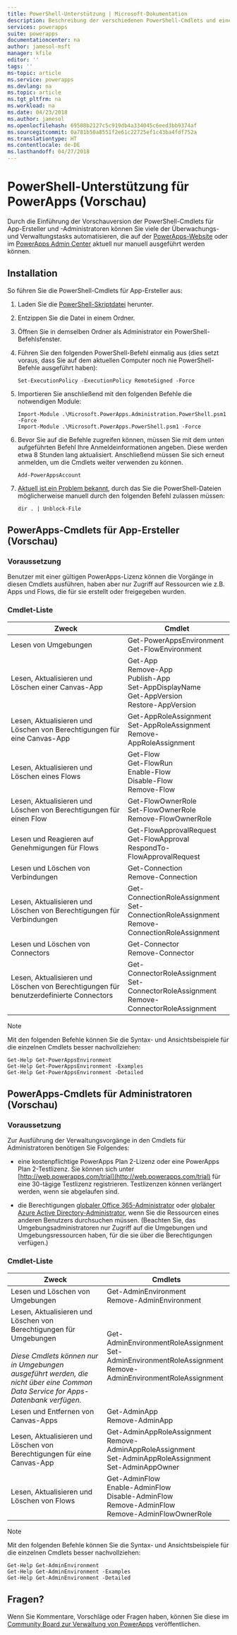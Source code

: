 ```yaml
---
title: PowerShell-Unterstützung | Microsoft-Dokumentation
description: Beschreibung der verschiedenen PowerShell-Cmdlets und eine Schritt-für-Schritt-Anleitung zu deren Installation und Ausführung
services: powerapps
suite: powerapps
documentationcenter: na
author: jamesol-msft
manager: kfile
editor: ''
tags: ''
ms-topic: article
ms.service: powerapps
ms.devlang: na
ms.topic: article
ms.tgt_pltfrm: na
ms.workload: na
ms.date: 04/23/2018
ms.author: jamesol
ms.openlocfilehash: 69508b2127c5c919db4a334045c6eed3bb9374af
ms.sourcegitcommit: 0a781b50a8551f2e61c22725ef1c43ba4fdf752a
ms.translationtype: HT
ms.contentlocale: de-DE
ms.lasthandoff: 04/27/2018
---
```

# <a name="powershell-support-for-powerapps-preview"></a>PowerShell-Unterstützung für PowerApps (Vorschau)
Durch die Einführung der Vorschauversion der PowerShell-Cmdlets für App-Ersteller und -Administratoren können Sie viele der Überwachungs- und Verwaltungstasks automatisieren, die auf der [PowerApps-Website](https://web.powerapps.com) oder im [ PowerApps Admin Center](https://admin.powerapps.com) aktuell nur manuell ausgeführt werden können.

## <a name="installation"></a>Installation
So führen Sie die PowerShell-Cmdlets für App-Ersteller aus:

1. Laden Sie die [PowerShell-Skriptdatei](https://go.microsoft.com/fwlink/?linkid=872358) herunter.

2. Entzippen Sie die Datei in einem Ordner.

3. Öffnen Sie in demselben Ordner als Administrator ein PowerShell-Befehlsfenster.

4. Führen Sie den folgenden PowerShell-Befehl einmalig aus (dies setzt voraus, dass Sie auf dem aktuellen Computer noch nie PowerShell-Befehle ausgeführt haben):

    ```
    Set-ExecutionPolicy -ExecutionPolicy RemoteSigned -Force
    ```

5. Importieren Sie anschließend mit den folgenden Befehle die notwendigen Module:

    ```
    Import-Module .\Microsoft.PowerApps.Administration.PowerShell.psm1 -Force
    Import-Module .\Microsoft.PowerApps.PowerShell.psm1 -Force
    ```

6. Bevor Sie auf die Befehle zugreifen können, müssen Sie mit dem unten aufgeführten Befehl Ihre Anmeldeinformationen angeben. Diese werden etwa 8 Stunden lang aktualisiert. Anschließend müssen Sie sich erneut anmelden, um die Cmdlets weiter verwenden zu können.

    ```
    Add-PowerAppsAccount
    ```

7.  [Aktuell ist ein Problem bekannt](https://powerusers.microsoft.com/t5/Administering-PowerApps/Getting-errors-when-I-try-to-import-the-preview-powerapps/td-p/109036), durch das Sie die PowerShell-Dateien möglicherweise manuell durch den folgenden Befehl zulassen müssen:

    ```
    dir . | Unblock-File
    ```

## <a name="powerapps-cmdlets-for-app-makers-preview"></a>PowerApps-Cmdlets für App-Ersteller (Vorschau)

### <a name="prerequisite"></a>Voraussetzung
Benutzer mit einer gültigen PowerApps-Lizenz können die Vorgänge in diesen Cmdlets ausführen, haben aber nur Zugriff auf Ressourcen wie z.B. Apps und Flows, die für sie erstellt oder freigegeben wurden.

### <a name="cmdlet-list"></a>Cmdlet-Liste
| Zweck | Cmdlet |
| --- | --- |
| Lesen von Umgebungen | Get-PowerAppsEnvironment <br> Get-FlowEnvironment
| Lesen, Aktualisieren und Löschen einer Canvas-App | Get-App <br> Remove-App <br> Publish-App <br> Set-AppDisplayName <br> Get-AppVersion <br> Restore-AppVersion
| Lesen, Aktualisieren und Löschen von Berechtigungen für eine Canvas-App | Get-AppRoleAssignment <br> Set-AppRoleAssignment <br> Remove-AppRoleAssignment
| Lesen, Aktualisieren und Löschen eines Flows | Get-Flow <br> Get-FlowRun <br> Enable-Flow <br> Disable-Flow <br> Remove-Flow
| Lesen, Aktualisieren und Löschen von Berechtigungen für einen Flow | Get-FlowOwnerRole <br> Set-FlowOwnerRole <br> Remove-FlowOwnerRole
| Lesen und Reagieren auf Genehmigungen für Flows | Get-FlowApprovalRequest <br> Get-FlowApproval <br> RespondTo-FlowApprovalRequest
| Lesen und Löschen von Verbindungen | Get-Connection <br> Remove-Connection
| Lesen, Aktualisieren und Löschen von Berechtigungen für Verbindungen | Get-ConnectionRoleAssignment <br> Set-ConnectionRoleAssignment <br> Remove-ConnectionRoleAssignment
| Lesen und Löschen von Connectors | Get-Connector <br> Remove-Connector
| Lesen, Aktualisieren und Löschen von Berechtigungen für benutzerdefinierte Connectors | Get-ConnectorRoleAssignment <br> Set-ConnectorRoleAssignment <br> Remove-ConnectorRoleAssignment

> [!NOTE]
> Mit den folgenden Befehle können Sie die Syntax- und Ansichtsbeispiele für die einzelnen Cmdlets besser nachvollziehen:
>```
>Get-Help Get-PowerAppsEnvironment
>Get-Help Get-PowerAppsEnvironment -Examples
>Get-Help Get-PowerAppsEnvironment -Detailed
>```

## <a name="powerapps-cmdlets-for-administrators-preview"></a>PowerApps-Cmdlets für Administratoren (Vorschau)

### <a name="prerequisite"></a>Voraussetzung
Zur Ausführung der Verwaltungsvorgänge in den Cmdlets für Administratoren benötigen Sie Folgendes:

* eine kostenpflichtige PowerApps Plan 2-Lizenz oder eine PowerApps Plan 2-Testlizenz. Sie können sich unter [http://web.powerapps.com/trial](http://web.powerapps.com/trial) für eine 30-tägige Testlizenz registrieren. Testlizenzen können verlängert werden, wenn sie abgelaufen sind.

* die Berechtigungen [globaler Office 365-Administrator](https://support.office.com/article/assign-admin-roles-in-office-365-for-business-eac4d046-1afd-4f1a-85fc-8219c79e1504) oder [globaler Azure Active Directory-Administrator](https://docs.microsoft.com/azure/active-directory/active-directory-assign-admin-roles-azure-portal), wenn Sie die Ressourcen eines anderen Benutzers durchsuchen müssen. (Beachten Sie, das Umgebungsadministratoren nur Zugriff auf die Umgebungen und Umgebungsressourcen haben, für die sie über die Berechtigungen verfügen.)

### <a name="cmdlet-list"></a>Cmdlet-Liste
| Zweck | Cmdlets
| --- | ---
| Lesen und Löschen von Umgebungen | Get-AdminEnvironment <br> Remove-AdminEnvironment
| Lesen, Aktualisieren und Löschen von Berechtigungen für Umgebungen <br><br> *Diese Cmdlets können nur in Umgebungen ausgeführt werden, die nicht über eine Common Data Service for Apps-Datenbank verfügen.* | Get-AdminEnvironmentRoleAssignment <br> Set-AdminEnvironmentRoleAssignment <br> Remove-AdminEnvironmentRoleAssignment
| Lesen und Entfernen von Canvas-Apps | Get-AdminApp <br> Remove-AdminApp
| Lesen, Aktualisieren und Löschen von Berechtigungen für eine Canvas-App | Get-AdminAppRoleAssignment <br> Remove-AdminAppRoleAssignment <br> Set-AdminAppRoleAssignment <br> Set-AdminAppOwner
| Lesen, Aktualisieren und Löschen von Flows | Get-AdminFlow <br> Enable-AdminFlow <br> Disable-AdminFlow <br> Remove-AdminFlow  <br> Remove-AdminFlowOwnerRole

> [!NOTE]
> Mit den folgenden Befehle können Sie die Syntax- und Ansichtsbeispiele für die einzelnen Cmdlets besser nachvollziehen:
>```
>Get-Help Get-AdminEnvironment
>Get-Help Get-AdminEnvironment -Examples
>Get-Help Get-AdminEnvironment -Detailed
>```

## <a name="questions"></a>Fragen?

Wenn Sie Kommentare, Vorschläge oder Fragen haben, können Sie diese im [Community Board zur Verwaltung von PowerApps](https://powerusers.microsoft.com/t5/Administering-PowerApps/bd-p/Admin_PowerApps) veröffentlichen.
